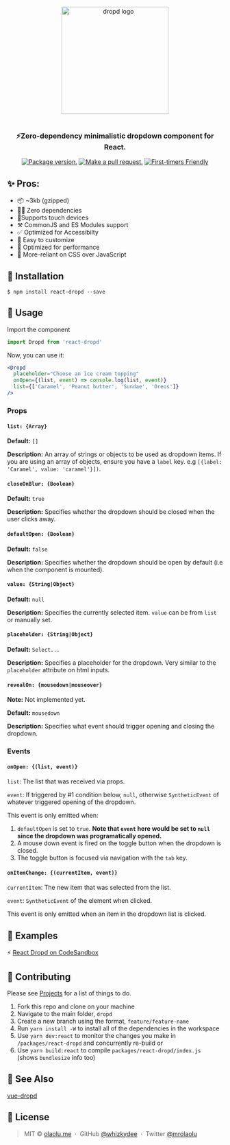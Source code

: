 <p align="center">
  <br />
  <br />
  <br />
  <img src="https://raw.githubusercontent.com/whizkydee/dropd/master/small-logo.png?token=AIObqio0F4tIzhx-8XPxtMtiKgagz1Kbks5cu7UawA%3D%3D" width="250" height="auto" alt="dropd logo" align="center" />
  <br />
  <br />
  <h3 align="center">⚡️Zero-dependency minimalistic dropdown component for React.</h3>

  <p align="center">
  <a href="https://npm.im/react-dropd"><img src="https://img.shields.io/npm/v/react-dropd.svg?color=brightgreen&style=flat-square" alt="Package version."></a>
  <a href="http://makeapullrequest.com"><img src="https://img.shields.io/badge/PR(s)-welcome-brightgreen.svg?style=flat-square" alt="Make a pull request."></a>
  <a href="http://www.firsttimersonly.com"><img src="https://img.shields.io/badge/first--timers--only-friendly-blue.svg?style=flat-square" alt="First-timers Friendly"></a>
  </p>
</p>

## ✨ Pros:

- 📦 ~3kb (gzipped)
- 🙅‍♂️ Zero dependencies
- 📱Supports touch devices
- ⚒ CommonJS and ES Modules support
- ✅ Optimized for Accessibilty
- 🌈 Easy to customize
- 🦄 Optimized for performance
- 💅 More-reliant on CSS over JavaScript

## 🔧 Installation

```
$ npm install react-dropd --save
```

## 📖 Usage

Import the component

```js
import Dropd from 'react-dropd'
```

Now, you can use it:

```jsx
<Dropd
  placeholder="Choose an ice cream topping"
  onOpen={(list, event) => console.log(list, event)}
  list={['Caramel', 'Peanut butter', 'Sundae', 'Oreos']}
/>
```

### Props

#### `list: {Array}`

**Default:** `[]`

**Description:** An array of strings or objects to be used as dropdown items. If
you are using an array of objects, ensure you have a `label` key. e.g
`[{label: 'Caramel', value: 'caramel'}])`.

#### `closeOnBlur: {Boolean}`

**Default:** `true`

**Description:** Specifies whether the dropdown should be closed when the user
clicks away.

#### `defaultOpen: {Boolean}`

**Default:** `false`

**Description:** Specifies whether the dropdown should be open by default (i.e
when the component is mounted).

#### `value: {String|Object}`

**Default:** `null`

**Description:** Specifies the currently selected item. `value` can be from
`list` or manually set.

#### `placeholder: {String|Object}`

**Default:** `Select...`

**Description:** Specifies a placeholder for the dropdown. Very similar to the
`placeholder` attribute on html inputs.

#### `revealOn: {mousedown|mouseover}`

**Note:** Not implemented yet.

**Default:** `mousedown`

**Description:** Specifies what event should trigger opening and closing the
dropdown. <br>

### Events

#### `onOpen: {(list, event)}`

`list`: The list that was received via props.

`event`: If triggered by #1 condition below, `null`, otherwise `SyntheticEvent`
of whatever triggered opening of the dropdown.

This event is only emitted when:

1. `defaultOpen` is set to `true`. **Note that `event` here would be set to
   `null` since the dropdown was programatically opened.**
1. A mouse down event is fired on the toggle button when the dropdown is closed.
1. The toggle button is focused via navigation with the `tab` key.

#### `onItemChange: {(currentItem, event)}`

`currentItem`: The new item that was selected from the list.

`event`: `SyntheticEvent` of the element when clicked.

This event is only emitted when an item in the dropdown list is clicked.

## 👀 Examples

⚡️
[React Dropd on CodeSandbox](https://codesandbox.io/s/0y3x7jwv0n?fontsize=14)

## 👷 Contributing

Please see [Projects](https://github.com/whizkydee/dropd/projects/1) for a list
of things to do.

1. Fork this repo and clone on your machine
1. Navigate to the main folder, `dropd`
1. Create a new branch using the format, `feature/feature-name`
1. Run `yarn install -W` to install all of the dependencies in the workspace
1. Use `yarn dev:react` to monitor the changes you make in
   `/packages/react-dropd` and concurrently re-build or
1. Use `yarn build:react` to compile `packages/react-dropd/index.js` (shows
   `bundlesize` info too)

## 🔗 See Also

[vue-dropd](https://github.com/whizkydee/dropd/tree/master/packages/vue-dropd)

## 🤝 License

<!-- {p: style='display:none'} -->

> MIT © [olaolu.me](https://olaolu.me) &nbsp;&middot;&nbsp; GitHub
> [@whizkydee](https://github.com/whizkydee) &nbsp;&middot;&nbsp; Twitter
> [@mrolaolu](https://twitter.com/mrolaolu)

<!-- {blockquote: style='display:none'} -->
